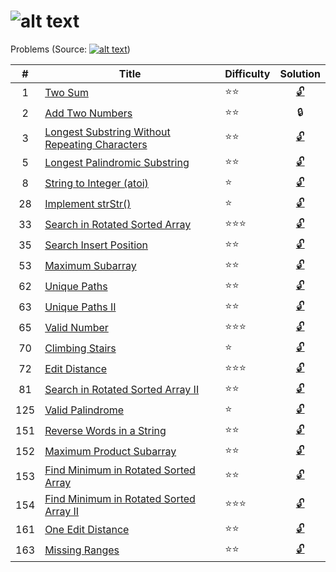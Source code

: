 ![alt text](https://raw.githubusercontent.com/lvncnt/Leetcode-OJ/master/Logo/logo.png "Logo")
========
Problems (Source: [![alt text](https://raw.githubusercontent.com/lvncnt/Leetcode-OJ/master/Logo/LeetCodeLogo.png "Leetcode")][0]) 

|#                 | Title           | Difficulty   | Solution 
|:-------------:   |-------------    | -----|:-----: 
|1  | [Two Sum][1]               | :star::star:  | [:unlock:][1a]
2   | [Add Two Numbers][2]        |  :star::star:  | :lock:  
3   | [Longest Substring Without Repeating Characters][3]      |    :star::star:  | [:unlock:][3a]  
5	  | [Longest Palindromic Substring][5] |    :star::star:  | [:unlock:][5a]  
8	  | [String to Integer (atoi)][8]  | :star: | [:unlock:][8a]
28	| [Implement strStr()][28] | :star: | [:unlock:][28a]
33  |	[Search in Rotated Sorted Array][33] | :star::star::star:  | [:unlock:][33a]  
35  |	[Search Insert Position][35] |  :star::star: | [:unlock:][35a]
53  | [Maximum Subarray][53] |  :star::star: | [:unlock:][53a]
62  |	[Unique Paths][62]	 |  :star::star: | [:unlock:][62a]
63  | [Unique Paths II ][63]  |  :star::star: | [:unlock:][63a]
65	| [Valid Number][65] 	| :star::star::star:  | [:unlock:][65a] 
70  |	[Climbing Stairs][70] | :star: | [:unlock:][70a]
72	| [Edit Distance][72] | :star::star::star:  | [:unlock:][72a] 
81	| [Search in Rotated Sorted Array II][81] | :star::star: | [:unlock:][81a]
125 | [Valid Palindrome][125] | :star: | [:unlock:][125a]
151	| [Reverse Words in a String][151] | :star::star: | [:unlock:][151a]
152	| [Maximum Product Subarray][152]  | :star::star: | [:unlock:][152a]
153	| [Find Minimum in Rotated Sorted Array][153]  | :star::star: | [:unlock:][153a]
154	| [Find Minimum in Rotated Sorted Array II][154]	| :star::star::star:  | [:unlock:][154a] 
161	| [One Edit Distance][161]  | :star::star: | [:unlock:][161a]
163 | [Missing Ranges][163] | :star::star: | [:unlock:][163a]


[0]: http://leetcode.com/
[1]: https://oj.leetcode.com/problems/two-sum/
[1a]: https://raw.githubusercontent.com/lvncnt/Leetcode-OJ/master/Array/twoSum.py
[2]: https://oj.leetcode.com/problems/add-two-numbers/
[3]: https://oj.leetcode.com/problems/longest-substring-without-repeating-characters/
[3a]: https://raw.githubusercontent.com/lvncnt/Leetcode-OJ/master/Array/LengthOfLongestSubstring.java
[5]: https://oj.leetcode.com/problems/longest-palindromic-substring/
[5a]: https://raw.githubusercontent.com/lvncnt/Leetcode-OJ/master/Array/LongestPalindrome.java
[8]: https://oj.leetcode.com/problems/string-to-integer-atoi/
[8a]: https://raw.githubusercontent.com/lvncnt/Leetcode-OJ/master/Array/reverseWords.java
[28]: https://oj.leetcode.com/problems/implement-strstr/
[28a]: https://raw.githubusercontent.com/lvncnt/Leetcode-OJ/master/Array/strStr.java
[33]: https://oj.leetcode.com/problems/search-in-rotated-sorted-array/
[33a]: https://raw.githubusercontent.com/lvncnt/Leetcode-OJ/master/Binary-Search/Search-in-Rotated-Sorted-Array.py
[35]: https://oj.leetcode.com/problems/search-insert-position/
[35a]: https://raw.githubusercontent.com/lvncnt/Leetcode-OJ/master/Binary-Search/Search-Insert-Position.py
[53]: https://oj.leetcode.com/problems/maximum-subarray/
[53a]: https://raw.githubusercontent.com/lvncnt/Leetcode-OJ/master/Dynamic-Programming/Maximum-Sum-Subarray.py
[62]: https://oj.leetcode.com/problems/unique-paths/
[63]: https://oj.leetcode.com/problems/unique-paths/
[62a]: https://raw.githubusercontent.com/lvncnt/Leetcode-OJ/master/Dynamic-Programming/Unique-Paths.py
[63a]: https://raw.githubusercontent.com/lvncnt/Leetcode-OJ/master/Dynamic-Programming/Unique-Paths.py
[65]: https://oj.leetcode.com/problems/valid-number/
[65a]: https://raw.githubusercontent.com/lvncnt/Leetcode-OJ/master/Array/ValidNumber.java
[70]: https://oj.leetcode.com/problems/climbing-stairs/
[70a]: https://raw.githubusercontent.com/lvncnt/Leetcode-OJ/master/Dynamic-Programming/Climb-Stairs.py
[72]: https://oj.leetcode.com/problems/edit-distance/
[72a]: https://raw.githubusercontent.com/lvncnt/Leetcode-OJ/master/Array/EditDistance.java
[81]: https://oj.leetcode.com/problems/search-in-rotated-sorted-array-ii/
[81a]: https://raw.githubusercontent.com/lvncnt/Leetcode-OJ/master/Binary-Search/Search-in-Rotated-Sorted-ArrayII.py
[125]: https://oj.leetcode.com/problems/valid-palindrome/
[125a]: https://raw.githubusercontent.com/lvncnt/Leetcode-OJ/master/Array/validPalindrome.py
[151]: https://oj.leetcode.com/problems/reverse-words-in-a-string/
[151a]: https://raw.githubusercontent.com/lvncnt/Leetcode-OJ/master/Array/reverseWords.java
[152]: https://oj.leetcode.com/problems/maximum-product-subarray/
[152a]: https://raw.githubusercontent.com/lvncnt/Leetcode-OJ/master/Dynamic-Programming/Maximum-Product-Subarray.py
[153]: https://oj.leetcode.com/problems/find-minimum-in-rotated-sorted-array/
[153a]: https://raw.githubusercontent.com/lvncnt/Leetcode-OJ/master/Binary-Search/Find-Minimum-in-Sorted-Rotated-Array.py
[154]: https://oj.leetcode.com/problems/find-minimum-in-rotated-sorted-array-ii/
[154a]: https://raw.githubusercontent.com/lvncnt/Leetcode-OJ/master/Binary-Search/Find-Minimum-in-Sorted-Rotated-ArrayII.py
[161]: https://oj.leetcode.com/problems/one-edit-distance/
[161a]: https://raw.githubusercontent.com/lvncnt/Leetcode-OJ/master/Array/OneEditDistance.java
[163]: https://oj.leetcode.com/problems/missing-ranges/
[163a]: https://raw.githubusercontent.com/lvncnt/Leetcode-OJ/master/Array/MissingRanges.java


